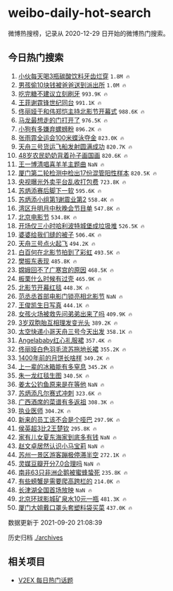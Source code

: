 # weibo-daily-hot-search

微博热搜榜，记录从 2020-12-29 日开始的微博热门搜索。

## 今日热门搜索

<!-- BEGIN -->

1. [小伙每天喝3瓶碳酸饮料牙齿烂穿](https://s.weibo.com/weibo?q=%23%E5%B0%8F%E4%BC%99%E6%AF%8F%E5%A4%A9%E5%96%9D3%E7%93%B6%E7%A2%B3%E9%85%B8%E9%A5%AE%E6%96%99%E7%89%99%E9%BD%BF%E7%83%82%E7%A9%BF%23&Refer=top) `1.8M 🔥`
1. [男孩偷10块钱被爸爸送到派出所](https://s.weibo.com/weibo?q=%23%E7%94%B7%E5%AD%A9%E5%81%B710%E5%9D%97%E9%92%B1%E8%A2%AB%E7%88%B8%E7%88%B8%E9%80%81%E5%88%B0%E6%B4%BE%E5%87%BA%E6%89%80%23&Refer=top) `1.0M 🔥`
1. [吃完糖不建议立刻刷牙](https://s.weibo.com/weibo?q=%23%E5%90%83%E5%AE%8C%E7%B3%96%E4%B8%8D%E5%BB%BA%E8%AE%AE%E7%AB%8B%E5%88%BB%E5%88%B7%E7%89%99%23&Refer=top) `993.9K 🔥`
1. [王菲谢霆锋世纪同台](https://s.weibo.com/weibo?q=%23%E7%8E%8B%E8%8F%B2%E8%B0%A2%E9%9C%86%E9%94%8B%E4%B8%96%E7%BA%AA%E5%90%8C%E5%8F%B0%23&Refer=top) `991.1K 🔥`
1. [佟丽娅于和伟郑恺主持北影节开幕式](https://s.weibo.com/weibo?q=%23%E4%BD%9F%E4%B8%BD%E5%A8%85%E4%BA%8E%E5%92%8C%E4%BC%9F%E9%83%91%E6%81%BA%E4%B8%BB%E6%8C%81%E5%8C%97%E5%BD%B1%E8%8A%82%E5%BC%80%E5%B9%95%E5%BC%8F%23&Refer=top) `988.6K 🔥`
1. [马龙最想走的门打开了](https://s.weibo.com/weibo?q=%23%E9%A9%AC%E9%BE%99%E6%9C%80%E6%83%B3%E8%B5%B0%E7%9A%84%E9%97%A8%E6%89%93%E5%BC%80%E4%BA%86%23&Refer=top) `976.5K 🔥`
1. [小狗有多嫌弃螺蛳粉](https://s.weibo.com/weibo?q=%23%E5%B0%8F%E7%8B%97%E6%9C%89%E5%A4%9A%E5%AB%8C%E5%BC%83%E8%9E%BA%E8%9B%B3%E7%B2%89%23&Refer=top) `896.2K 🔥`
1. [张雨霏全运会100米蝶泳夺金](https://s.weibo.com/weibo?q=%23%E5%BC%A0%E9%9B%A8%E9%9C%8F%E5%85%A8%E8%BF%90%E4%BC%9A100%E7%B1%B3%E8%9D%B6%E6%B3%B3%E5%A4%BA%E9%87%91%23&Refer=top) `823.0K 🔥`
1. [天舟三号货运飞船发射圆满成功](https://s.weibo.com/weibo?q=%23%E5%A4%A9%E8%88%9F%E4%B8%89%E5%8F%B7%E8%B4%A7%E8%BF%90%E9%A3%9E%E8%88%B9%E5%8F%91%E5%B0%84%E5%9C%86%E6%BB%A1%E6%88%90%E5%8A%9F%23&Refer=top) `820.7K 🔥`
1. [48岁农民奶奶背着孙子画国画](https://s.weibo.com/weibo?q=%2348%E5%B2%81%E5%86%9C%E6%B0%91%E5%A5%B6%E5%A5%B6%E8%83%8C%E7%9D%80%E5%AD%99%E5%AD%90%E7%94%BB%E5%9B%BD%E7%94%BB%23&Refer=top) `820.6K 🔥`
1. [王一博清唱喜羊羊主题曲](https://s.weibo.com/weibo?q=%23%E7%8E%8B%E4%B8%80%E5%8D%9A%E6%B8%85%E5%94%B1%E5%96%9C%E7%BE%8A%E7%BE%8A%E4%B8%BB%E9%A2%98%E6%9B%B2%23&Refer=top) `NaN 🔥`
1. [厦门第二轮检测中检出17份混管阳性样本](https://s.weibo.com/weibo?q=%23%E5%8E%A6%E9%97%A8%E7%AC%AC%E4%BA%8C%E8%BD%AE%E6%A3%80%E6%B5%8B%E4%B8%AD%E6%A3%80%E5%87%BA17%E4%BB%BD%E6%B7%B7%E7%AE%A1%E9%98%B3%E6%80%A7%E6%A0%B7%E6%9C%AC%23&Refer=top) `820.5K 🔥`
1. [央视曝光外卖平台乱收打包费](https://s.weibo.com/weibo?q=%23%E5%A4%AE%E8%A7%86%E6%9B%9D%E5%85%89%E5%A4%96%E5%8D%96%E5%B9%B3%E5%8F%B0%E4%B9%B1%E6%94%B6%E6%89%93%E5%8C%85%E8%B4%B9%23&Refer=top) `723.8K 🔥`
1. [苏炳添赛后脚下一软](https://s.weibo.com/weibo?q=%23%E8%8B%8F%E7%82%B3%E6%B7%BB%E8%B5%9B%E5%90%8E%E8%84%9A%E4%B8%8B%E4%B8%80%E8%BD%AF%23&Refer=top) `595.6K 🔥`
1. [苏炳添小组第1谢震业第2](https://s.weibo.com/weibo?q=%23%E8%8B%8F%E7%82%B3%E6%B7%BB%E5%B0%8F%E7%BB%84%E7%AC%AC1%E8%B0%A2%E9%9C%87%E4%B8%9A%E7%AC%AC2%23&Refer=top) `558.4K 🔥`
1. [湾区升明月中秋晚会节目单](https://s.weibo.com/weibo?q=%23%E6%B9%BE%E5%8C%BA%E5%8D%87%E6%98%8E%E6%9C%88%E4%B8%AD%E7%A7%8B%E6%99%9A%E4%BC%9A%E8%8A%82%E7%9B%AE%E5%8D%95%23&Refer=top) `547.8K 🔥`
1. [北京电影节](https://s.weibo.com/weibo?q=%23%E5%8C%97%E4%BA%AC%E7%94%B5%E5%BD%B1%E8%8A%82%23&Refer=top) `534.8K 🔥`
1. [开场仅三小时哈利波特城堡成垃圾堆](https://s.weibo.com/weibo?q=%23%E5%BC%80%E5%9C%BA%E4%BB%85%E4%B8%89%E5%B0%8F%E6%97%B6%E5%93%88%E5%88%A9%E6%B3%A2%E7%89%B9%E5%9F%8E%E5%A0%A1%E6%88%90%E5%9E%83%E5%9C%BE%E5%A0%86%23&Refer=top) `526.5K 🔥`
1. [婆婆给我们缝的被子](https://s.weibo.com/weibo?q=%23%E5%A9%86%E5%A9%86%E7%BB%99%E6%88%91%E4%BB%AC%E7%BC%9D%E7%9A%84%E8%A2%AB%E5%AD%90%23&Refer=top) `506.4K 🔥`
1. [天舟三号点火起飞](https://s.weibo.com/weibo?q=%23%E5%A4%A9%E8%88%9F%E4%B8%89%E5%8F%B7%E7%82%B9%E7%81%AB%E8%B5%B7%E9%A3%9E%23&Refer=top) `494.2K 🔥`
1. [白百何在北影节拍到了彩虹](https://s.weibo.com/weibo?q=%23%E7%99%BD%E7%99%BE%E4%BD%95%E5%9C%A8%E5%8C%97%E5%BD%B1%E8%8A%82%E6%8B%8D%E5%88%B0%E4%BA%86%E5%BD%A9%E8%99%B9%23&Refer=top) `493.5K 🔥`
1. [樊振东表现](https://s.weibo.com/weibo?q=%23%E6%A8%8A%E6%8C%AF%E4%B8%9C%E8%A1%A8%E7%8E%B0%23&Refer=top) `485.8K 🔥`
1. [嫦娥回不了广寒宫的原因](https://s.weibo.com/weibo?q=%23%E5%AB%A6%E5%A8%A5%E5%9B%9E%E4%B8%8D%E4%BA%86%E5%B9%BF%E5%AF%92%E5%AE%AB%E7%9A%84%E5%8E%9F%E5%9B%A0%23&Refer=top) `468.5K 🔥`
1. [板栗什么时候有过壳](https://s.weibo.com/weibo?q=%23%E6%9D%BF%E6%A0%97%E4%BB%80%E4%B9%88%E6%97%B6%E5%80%99%E6%9C%89%E8%BF%87%E5%A3%B3%23&Refer=top) `465.9K 🔥`
1. [北影节开幕红毯](https://s.weibo.com/weibo?q=%23%E5%8C%97%E5%BD%B1%E8%8A%82%E5%BC%80%E5%B9%95%E7%BA%A2%E6%AF%AF%23&Refer=top) `448.3K 🔥`
1. [范丞丞首部电影门锁亮相北影节](https://s.weibo.com/weibo?q=%E8%8C%83%E4%B8%9E%E4%B8%9E%E9%A6%96%E9%83%A8%E7%94%B5%E5%BD%B1%E9%97%A8%E9%94%81%E4%BA%AE%E7%9B%B8%E5%8C%97%E5%BD%B1%E8%8A%82&Refer=top) `NaN 🔥`
1. [王俊凯生日写真](https://s.weibo.com/weibo?q=%E7%8E%8B%E4%BF%8A%E5%87%AF%E7%94%9F%E6%97%A5%E5%86%99%E7%9C%9F&Refer=top) `444.1K 🔥`
1. [女孩火场被救先问弟弟出来了吗](https://s.weibo.com/weibo?q=%23%E5%A5%B3%E5%AD%A9%E7%81%AB%E5%9C%BA%E8%A2%AB%E6%95%91%E5%85%88%E9%97%AE%E5%BC%9F%E5%BC%9F%E5%87%BA%E6%9D%A5%E4%BA%86%E5%90%97%23&Refer=top) `409.9K 🔥`
1. [3岁双胞胎互相理发变光头](https://s.weibo.com/weibo?q=%233%E5%B2%81%E5%8F%8C%E8%83%9E%E8%83%8E%E4%BA%92%E7%9B%B8%E7%90%86%E5%8F%91%E5%8F%98%E5%85%89%E5%A4%B4%23&Refer=top) `389.2K 🔥`
1. [太空快递小哥天舟三号今天出发](https://s.weibo.com/weibo?q=%23%E5%A4%AA%E7%A9%BA%E5%BF%AB%E9%80%92%E5%B0%8F%E5%93%A5%E5%A4%A9%E8%88%9F%E4%B8%89%E5%8F%B7%E4%BB%8A%E5%A4%A9%E5%87%BA%E5%8F%91%23&Refer=top) `358.1K 🔥`
1. [Angelababy红心礼服裙](https://s.weibo.com/weibo?q=%23Angelababy%E7%BA%A2%E5%BF%83%E7%A4%BC%E6%9C%8D%E8%A3%99%23&Refer=top) `357.4K 🔥`
1. [佟丽娅白色羽毛流苏拖地长裙](https://s.weibo.com/weibo?q=%23%E4%BD%9F%E4%B8%BD%E5%A8%85%E7%99%BD%E8%89%B2%E7%BE%BD%E6%AF%9B%E6%B5%81%E8%8B%8F%E6%8B%96%E5%9C%B0%E9%95%BF%E8%A3%99%23&Refer=top) `355.2K 🔥`
1. [1400年前的月饼长啥样](https://s.weibo.com/weibo?q=%231400%E5%B9%B4%E5%89%8D%E7%9A%84%E6%9C%88%E9%A5%BC%E9%95%BF%E5%95%A5%E6%A0%B7%23&Refer=top) `349.2K 🔥`
1. [上一辈的冰箱能有多窒息](https://s.weibo.com/weibo?q=%23%E4%B8%8A%E4%B8%80%E8%BE%88%E7%9A%84%E5%86%B0%E7%AE%B1%E8%83%BD%E6%9C%89%E5%A4%9A%E7%AA%92%E6%81%AF%23&Refer=top) `345.2K 🔥`
1. [朱一龙红毯生图](https://s.weibo.com/weibo?q=%23%E6%9C%B1%E4%B8%80%E9%BE%99%E7%BA%A2%E6%AF%AF%E7%94%9F%E5%9B%BE%23&Refer=top) `340.5K 🔥`
1. [姜太公钓鱼原来是在等他](https://s.weibo.com/weibo?q=%23%E5%A7%9C%E5%A4%AA%E5%85%AC%E9%92%93%E9%B1%BC%E5%8E%9F%E6%9D%A5%E6%98%AF%E5%9C%A8%E7%AD%89%E4%BB%96%23&Refer=top) `NaN 🔥`
1. [苏炳添凡尔赛式冲刺](https://s.weibo.com/weibo?q=%23%E8%8B%8F%E7%82%B3%E6%B7%BB%E5%87%A1%E5%B0%94%E8%B5%9B%E5%BC%8F%E5%86%B2%E5%88%BA%23&Refer=top) `323.6K 🔥`
1. [广西酒席的菜谱有多返祖](https://s.weibo.com/weibo?q=%23%E5%B9%BF%E8%A5%BF%E9%85%92%E5%B8%AD%E7%9A%84%E8%8F%9C%E8%B0%B1%E6%9C%89%E5%A4%9A%E8%BF%94%E7%A5%96%23&Refer=top) `308.3K 🔥`
1. [执业医师](https://s.weibo.com/weibo?q=%E6%89%A7%E4%B8%9A%E5%8C%BB%E5%B8%88&Refer=top) `304.2K 🔥`
1. [新来的员工该不会是个哑巴](https://s.weibo.com/weibo?q=%23%E6%96%B0%E6%9D%A5%E7%9A%84%E5%91%98%E5%B7%A5%E8%AF%A5%E4%B8%8D%E4%BC%9A%E6%98%AF%E4%B8%AA%E5%93%91%E5%B7%B4%23&Refer=top) `297.9K 🔥`
1. [侯英超3比2王楚钦](https://s.weibo.com/weibo?q=%E4%BE%AF%E8%8B%B1%E8%B6%853%E6%AF%942%E7%8E%8B%E6%A5%9A%E9%92%A6&Refer=top) `295.8K 🔥`
1. [家有儿女夏东海家到底多有钱](https://s.weibo.com/weibo?q=%23%E5%AE%B6%E6%9C%89%E5%84%BF%E5%A5%B3%E5%A4%8F%E4%B8%9C%E6%B5%B7%E5%AE%B6%E5%88%B0%E5%BA%95%E5%A4%9A%E6%9C%89%E9%92%B1%23&Refer=top) `NaN 🔥`
1. [赵文卓居然认识小马宝莉](https://s.weibo.com/weibo?q=%23%E8%B5%B5%E6%96%87%E5%8D%93%E5%B1%85%E7%84%B6%E8%AE%A4%E8%AF%86%E5%B0%8F%E9%A9%AC%E5%AE%9D%E8%8E%89%23&Refer=top) `NaN 🔥`
1. [苏州一景区游客蹦极停滞半空](https://s.weibo.com/weibo?q=%23%E8%8B%8F%E5%B7%9E%E4%B8%80%E6%99%AF%E5%8C%BA%E6%B8%B8%E5%AE%A2%E8%B9%A6%E6%9E%81%E5%81%9C%E6%BB%9E%E5%8D%8A%E7%A9%BA%23&Refer=top) `272.1K 🔥`
1. [灵媒豆瓣开分7.0合理吗](https://s.weibo.com/weibo?q=%23%E7%81%B5%E5%AA%92%E8%B1%86%E7%93%A3%E5%BC%80%E5%88%867.0%E5%90%88%E7%90%86%E5%90%97%23&Refer=top) `NaN 🔥`
1. [南非63只非洲企鹅被蜜蜂蛰死](https://s.weibo.com/weibo?q=%E5%8D%97%E9%9D%9E63%E5%8F%AA%E9%9D%9E%E6%B4%B2%E4%BC%81%E9%B9%85%E8%A2%AB%E8%9C%9C%E8%9C%82%E8%9B%B0%E6%AD%BB&Refer=top) `235.8K 🔥`
1. [有些螃蟹是需要爬高跨栏的](https://s.weibo.com/weibo?q=%23%E6%9C%89%E4%BA%9B%E8%9E%83%E8%9F%B9%E6%98%AF%E9%9C%80%E8%A6%81%E7%88%AC%E9%AB%98%E8%B7%A8%E6%A0%8F%E7%9A%84%23&Refer=top) `214.0K 🔥`
1. [长津湖全国首场放映](https://s.weibo.com/weibo?q=%23%E9%95%BF%E6%B4%A5%E6%B9%96%E5%85%A8%E5%9B%BD%E9%A6%96%E5%9C%BA%E6%94%BE%E6%98%A0%23&Refer=top) `NaN 🔥`
1. [北京环球影城矿泉水10元一瓶](https://s.weibo.com/weibo?q=%23%E5%8C%97%E4%BA%AC%E7%8E%AF%E7%90%83%E5%BD%B1%E5%9F%8E%E7%9F%BF%E6%B3%89%E6%B0%B410%E5%85%83%E4%B8%80%E7%93%B6%23&Refer=top) `481.3K 🔥`
1. [厦门大姐戴口罩头套塑料袋买菜](https://s.weibo.com/weibo?q=%E5%8E%A6%E9%97%A8%E5%A4%A7%E5%A7%90%E6%88%B4%E5%8F%A3%E7%BD%A9%E5%A4%B4%E5%A5%97%E5%A1%91%E6%96%99%E8%A2%8B%E4%B9%B0%E8%8F%9C&Refer=top) `437.0K 🔥`

数据更新于 2021-09-20 21:08:39

<!-- END -->

历史归档 [./archives](./archives)

## 相关项目

- [V2EX 每日热门话题](https://github.com/boojack/v2ex-daily-hot-topic)
